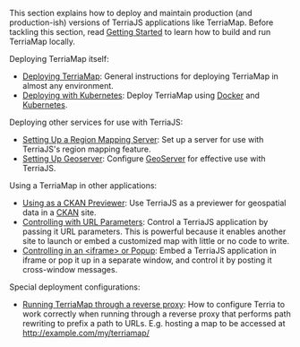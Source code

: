 This section explains how to deploy and maintain production (and production-ish) versions of TerriaJS applications like TerriaMap. Before tackling this section, read [Getting Started](../getting-started.md) to learn how to build and run TerriaMap locally.

Deploying TerriaMap itself:

- [Deploying TerriaMap](deploying-terriamap.md): General instructions for deploying TerriaMap in almost any environment.
- [Deploying with Kubernetes](deploying-with-kubernetes.md): Deploy TerriaMap using [Docker](https://www.docker.com/) and [Kubernetes](https://kubernetes.io/).

Deploying other services for use with TerriaJS:

- [Setting Up a Region Mapping Server](setting-up-a-region-mapping-server.md): Set up a server for use with TerriaJS's region mapping feature.
- [Setting Up Geoserver](setting-up-geoserver.md): Configure [GeoServer](http://geoserver.org/) for effective use with TerriaJS.

Using a TerriaMap in other applications:

- [Using as a CKAN Previewer](using-as-a-ckan-previewer.md): Use TerriaJS as a previewer for geospatial data in a [CKAN](http://ckan.org/) site.
- [Controlling with URL Parameters](controlling-with-url-parameters.md): Control a TerriaJS application by passing it URL parameters. This is powerful because it enables another site to launch or embed a customized map with little or no code to write.
- [Controlling in an &lt;iframe&gt; or Popup](controlling-in-an-iframe-or-popup.md): Embed a TerriaJS application in iframe or pop it up in a separate window, and control it by posting it cross-window messages.

Special deployment configurations:

- [Running TerriaMap through a reverse proxy](running-through-reverse-proxy.md): How to configure Terria to work correctly when running through a reverse proxy that performs path rewriting to prefix a path to URLs. E.g. hosting a map to be accessed at http://example.com/my/terriamap/
